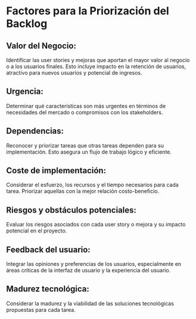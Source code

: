 # Factores para la Priorización del Backlog

## Valor del Negocio:

Identificar las user stories y mejoras que aportan el mayor valor al negocio o a los usuarios finales. Esto incluye impacto en la retención de usuarios, atractivo para nuevos usuarios y potencial de ingresos.

## Urgencia:

Determinar qué características son más urgentes en términos de necesidades del mercado o compromisos con los stakeholders.

## Dependencias:

Reconocer y priorizar tareas que otras tareas dependen para su implementación. Esto asegura un flujo de trabajo lógico y eficiente.

## Coste de implementación:

Considerar el esfuerzo, los recursos y el tiempo necesarios para cada tarea. Priorizar aquellas con la mejor relación costo-beneficio.

## Riesgos y obstáculos potenciales:

Evaluar los riesgos asociados con cada user story o mejora y su impacto potencial en el proyecto.

## Feedback del usuario:

Integrar las opiniones y preferencias de los usuarios, especialmente en áreas críticas de la interfaz de usuario y la experiencia del usuario.

## Madurez tecnológica:

Considerar la madurez y la viabilidad de las soluciones tecnológicas propuestas para cada tarea.
